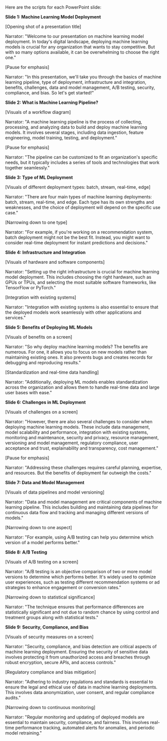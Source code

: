 Here are the scripts for each PowerPoint slide:

**Slide 1: Machine Learning Model Deployment**

[Opening shot of a presentation title]

Narrator: "Welcome to our presentation on machine learning model deployment. In today's digital landscape, deploying machine learning models is crucial for any organization that wants to stay competitive. But with so many options available, it can be overwhelming to choose the right one."

[Pause for emphasis]

Narrator: "In this presentation, we'll take you through the basics of machine learning pipeline, type of deployment, infrastructure and integration, benefits, challenges, data and model management, A/B testing, security, compliance, and bias. So let's get started!"

**Slide 2: What is Machine Learning Pipeline?**

[Visuals of a workflow diagram]

Narrator: "A machine learning pipeline is the process of collecting, processing, and analyzing data to build and deploy machine learning models. It involves several stages, including data ingestion, feature engineering, model training, testing, and deployment."

[Pause for emphasis]

Narrator: "The pipeline can be customized to fit an organization's specific needs, but it typically includes a series of tools and technologies that work together seamlessly."

**Slide 3: Type of ML Deployment**

[Visuals of different deployment types: batch, stream, real-time, edge]

Narrator: "There are four main types of machine learning deployments: batch, stream, real-time, and edge. Each type has its own strengths and weaknesses, and the choice of deployment will depend on the specific use case."

[Narrowing down to one type]

Narrator: "For example, if you're working on a recommendation system, batch deployment might not be the best fit. Instead, you might want to consider real-time deployment for instant predictions and decisions."

**Slide 4: Infrastructure and Integration**

[Visuals of hardware and software components]

Narrator: "Setting up the right infrastructure is crucial for machine learning model deployment. This includes choosing the right hardware, such as GPUs or TPUs, and selecting the most suitable software frameworks, like TensorFlow or PyTorch."

[Integration with existing systems]

Narrator: "Integration with existing systems is also essential to ensure that the deployed models work seamlessly with other applications and services."

**Slide 5: Benefits of Deploying ML Models**

[Visuals of benefits on a screen]

Narrator: "So why deploy machine learning models? The benefits are numerous. For one, it allows you to focus on new models rather than maintaining existing ones. It also prevents bugs and creates records for debugging and reproducing results."

[Standardization and real-time data handling]

Narrator: "Additionally, deploying ML models enables standardization across the organization and allows them to handle real-time data and large user bases with ease."

**Slide 6: Challenges in ML Deployment**

[Visuals of challenges on a screen]

Narrator: "However, there are also several challenges to consider when deploying machine learning models. These include data management, model scalability and performance, integration with existing systems, monitoring and maintenance, security and privacy, resource management, versioning and model management, regulatory compliance, user acceptance and trust, explainability and transparency, cost management."

[Pause for emphasis]

Narrator: "Addressing these challenges requires careful planning, expertise, and resources. But the benefits of deployment far outweigh the costs."

**Slide 7: Data and Model Management**

[Visuals of data pipelines and model versioning]

Narrator: "Data and model management are critical components of machine learning pipeline. This includes building and maintaining data pipelines for continuous data flow and tracking and managing different versions of models."

[Narrowing down to one aspect]

Narrator: "For example, using A/B testing can help you determine which version of a model performs better."

**Slide 8: A/B Testing**

[Visuals of A/B testing on a screen]

Narrator: "A/B testing is an objective comparison of two or more model versions to determine which performs better. It's widely used to optimize user experiences, such as testing different recommendation systems or ad strategies to enhance engagement or conversion rates."

[Narrowing down to statistical significance]

Narrator: "The technique ensures that performance differences are statistically significant and not due to random chance by using control and treatment groups along with statistical tests."

**Slide 9: Security, Compliance, and Bias**

[Visuals of security measures on a screen]

Narrator: "Security, compliance, and bias detection are critical aspects of machine learning deployment. Ensuring the security of sensitive data involves protecting it from unauthorized access and breaches through robust encryption, secure APIs, and access controls."

[Regulatory compliance and bias mitigation]

Narrator: "Adhering to industry regulations and standards is essential to ensure the legal and ethical use of data in machine learning deployments. This involves data anonymization, user consent, and regular compliance audits."

[Narrowing down to continuous monitoring]

Narrator: "Regular monitoring and updating of deployed models are essential to maintain security, compliance, and fairness. This involves real-time performance tracking, automated alerts for anomalies, and periodic model retraining."